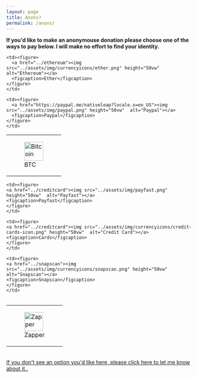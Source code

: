 ```yaml
---
layout: page
title: Anons?
permalink: /anons/
---
```

<div class="page">
  <strong>If you'd like to make an anonymouse donation please choose one of the ways to pay below.  I will make no effort to find your identity.</strong>
<br>


<table style="border-collapse: collapse;" border="0">
<tbody>

<tr>
    <td>
    <!-- figure is used for a photo to give a figcation-->
    <figure>
      <a href="../bitcoin"><img src="../assets/img/currencyicons/bit.png" height="50vw"  alt="Bitcoin"></a>
      <figcaption>BTC</figcaption>
    </figure>
    </td>

    <td><figure>
      <a href="../ethereum"><img src="../assets/img/currencyicons/ether.png" height="50vw"  alt="Ethereum"></a>
      <figcaption>Ether</figcaption>
    </figure>
    </td>

    <td><figure>
      <a href="https://paypal.me/nativeleap?locale.x=en_US"><img src="../assets/img/paypal.png" height="50vw"  alt="Paypal"></a>
      <figcaption>Paypal</figcaption>
    </figure>
    </td>
</tr>
</tbody>
</table>


<table style="border-collapse: collapse;" border="0">
<tbody>
<tr>

    <td><figure>
    <a href="../creditcard"><img src="../assets/img/payfast.png" height="50vw"  alt="Payfast"></a>
    <figcaption>Payfast</figcaption>
    </figure>
    </td>

    <td><figure>
    <a href="../creditcard"><img src="../assets/img/currencyicons/credit-cards-icon.png" height="50vw"  alt="Credit Card"></a>
    <figcaption>Cards</figcaption>
    </figure>
    </td>

    <td><figure>
    <a href="../snapscan"><img src="../assets/img/currencyicons/snapscan.png" height="50vw"  alt="Snapscan"></a>
    <figcaption>Snapscan</figcaption>
    </figure>
    </td>


</tr>
</tbody>
</table>

<table style="border-collapse: collapse;" border="0">
  <tbody>
    <tr>
      <td><figure>
        <a href="../zapper"><img src="../assets/img/currencyicons/zapper.jpg"   height="50vw"  alt="Zapper"></a>
          <figcaption>Zapper</figcaption>
          </figure>
      </td>
    </tr>
  </tbody>
</table>

<br>
<a href="http://onlineivan.com/contact">If you don't see an option you'd like here, please click here to let me know about it..</a>
</div>

